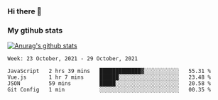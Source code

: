 ### Hi there 👋

### My gtihub stats

[![Anurag's github stats](https://github-readme-stats.vercel.app/api?username=gaozhidong)](https://github.com/gaozhidong/github-readme-stats)

<!--START_SECTION:waka-->
```text
Week: 23 October, 2021 - 29 October, 2021

JavaScript   2 hrs 39 mins   █████████████▓░░░░░░░░░░░   55.31 % 
Vue.js       1 hr 7 mins     ██████░░░░░░░░░░░░░░░░░░░   23.48 % 
JSON         59 mins         █████░░░░░░░░░░░░░░░░░░░░   20.58 % 
Git Config   1 min           ░░░░░░░░░░░░░░░░░░░░░░░░░   00.35 % 
```
<!--END_SECTION:waka-->